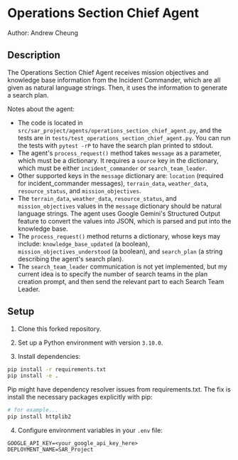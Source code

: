 # Operations Section Chief Agent
Author: Andrew Cheung


## Description
The Operations Section Chief Agent receives mission objectives and knowledge base information from the Incident Commander, which are all given as natural language strings. Then, it uses the information to generate a search plan.

Notes about the agent:
* The code is located in `src/sar_project/agents/operations_section_chief_agent.py`, and the tests are in `tests/test_operations_section_chief_agent.py`. You can run the tests with `pytest -rP` to have the search plan printed to stdout.
* The agent's `process_request()` method takes `message` as a parameter, which must be a dictionary. It requires a `source` key in the dictionary, which must be either `incident_commander` or `search_team_leader`. 
* Other supported keys in the `message` dictionary are: `location` (required for incident_commander messages), `terrain_data`, `weather_data`, `resource_status`, and `mission_objectives`.
* The `terrain_data`, `weather_data`, `resource_status`, and `mission_objectives` values in the `message` dictionary should be natural language strings. The agent uses Google Gemini's Structured Output feature to convert the values into JSON, which is parsed and put into the knowledge base.
* The `process_request()` method returns a dictionary, whose keys may include: `knowledge_base_updated` (a boolean), `mission_objectives_understood` (a boolean), and `search_plan` (a string describing the agent's search plan).
* The `search_team_leader` communication is not yet implemented, but my current idea is to specify the number of search teams in the plan creation prompt, and then send the relevant part to each Search Team Leader.


## Setup
1. Clone this forked repository.

2. Set up a Python environment with version `3.10.0`.

3. Install dependencies:
```bash
pip install -r requirements.txt
pip install -e .
```

Pip might have dependency resolver issues from requirements.txt. The fix is install the necessary packages explicitly with pip:
```bash
# for example...
pip install httplib2
```

4. Configure environment variables in your `.env` file:
```
GOOGLE_API_KEY=<your_google_api_key_here>
DEPLOYMENT_NAME=SAR_Project
```

